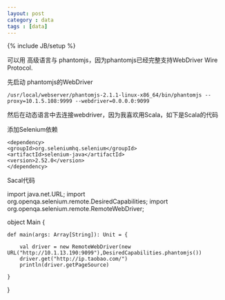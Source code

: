 ```yaml
---
layout: post
category : data 
tags : [data]
---
```

{% include JB/setup %}

可以用 高级语言与 phantomjs，因为phantomjs已经完整支持WebDriver Wire Protocol.

先启动 phantomjs的WebDriver 

	/usr/local/webserver/phantomjs-2.1.1-linux-x86_64/bin/phantomjs --proxy=10.1.5.108:9999 --webdriver=0.0.0.0:9099


然后在动态语言中去连接webdriver，因为我喜欢用Scala，如下是Scala的代码


添加Selenium依赖

	<dependency>
	<groupId>org.seleniumhq.selenium</groupId>
	<artifactId>selenium-java</artifactId>
	<version>2.52.0</version>
	</dependency>


Sacal代码


import java.net.URL;
import org.openqa.selenium.remote.DesiredCapabilities;
import org.openqa.selenium.remote.RemoteWebDriver;

object Main {

	def main(args: Array[String]): Unit = {

		val driver = new RemoteWebDriver(new URL("http://10.1.13.190:9099"),DesiredCapabilities.phantomjs())
		driver.get("http://ip.taobao.com/")
		println(driver.getPageSource)

	}

}
